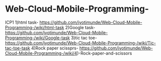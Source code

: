 # Web-Cloud-Mobile-Programming-
ICP1 
1)html task- https://github.com/jyotimunde/Web-Cloud-Mobile-Programming-/wiki/html-task
2)Google task-https://github.com/jyotimunde/Web-Cloud-Mobile-Programming-/wiki/Google-task
3)tic tac toe-https://github.com/jyotimunde/Web-Cloud-Mobile-Programming-/wiki/Tic-tac-toe-task
4)Rock paper scissprs- https://github.com/jyotimunde/Web-Cloud-Mobile-Programming-/wiki/4)-Rock-paper-and-scissors
